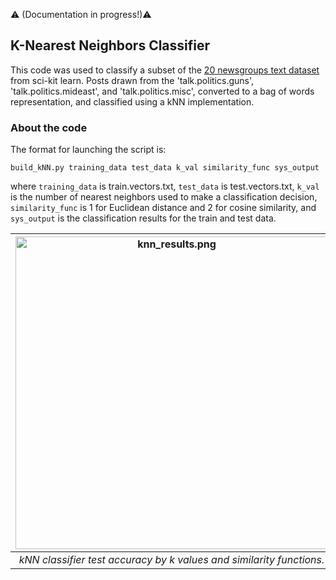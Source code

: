 :warning: (Documentation in progress!):warning:

K-Nearest Neighbors Classifier
---

This code was used to classify a subset of the [20 newsgroups text dataset](https://scikit-learn.org/0.19/datasets/twenty_newsgroups.html) from sci-kit learn. Posts drawn from the 'talk.politics.guns', 'talk.politics.mideast', and 'talk.politics.misc', converted to a bag of words representation, and classified using a kNN implementation.

### About the code

The format for launching the script is:  

```build_kNN.py training_data test_data k_val similarity_func sys_output```

where ```training_data``` is train.vectors.txt, ```test_data``` is test.vectors.txt, ```k_val``` is the number of nearest neighbors used to make a classification decision, ```similarity_func``` is 1 for Euclidean distance and 2 for cosine similarity, and ```sys_output``` is the classification results for the train and test data.

| <img src="knn_results.png" alt="knn_results.png" width="500"/> | 
|:--:| 
| *kNN classifier test accuracy by k values and similarity functions.* |
